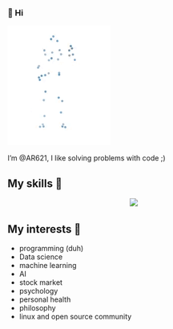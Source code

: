 ### 👋 Hi

![waving figure](
https://github.com/AR621/motion-gainz/blob/main/showcase/prezes_kiwa.gif?raw=true  "waving character")

I’m @AR621, I like solving problems with code ;)

## My skills :muscle:

<p align="center">
  <a href="https://skillicons.dev">
    <img src="https://skillicons.dev/icons?i=linux,bash,vim,cpp,py,ai,tensorflow,pytorch,docker,kubernetes,django,flask,git,github,matlab" />
  </a>
</p>

## My interests 👀
-  programming (duh)
-  Data science
-  machine learning
-  AI
-  stock market
-  psychology 
-  personal health
-  philosophy
-  linux and open source community
